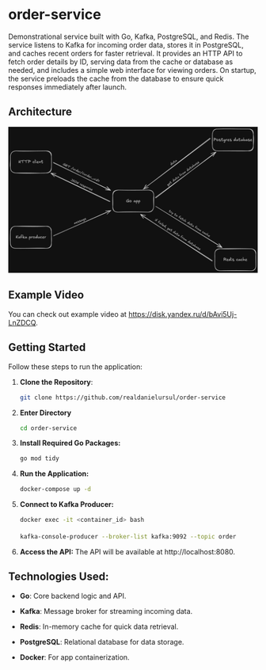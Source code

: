 # order-service

Demonstrational service built with Go, Kafka, PostgreSQL, and Redis. The service listens to Kafka for incoming order data, stores it in PostgreSQL, and caches recent orders for faster retrieval. It provides an HTTP API to fetch order details by ID, serving data from the cache or database as needed, and includes a simple web interface for viewing orders. On startup, the service preloads the cache from the database to ensure quick responses immediately after launch.

## Architecture

![Backend Architecture](scheme.png)

## Example Video

You can check out example video at https://disk.yandex.ru/d/bAvi5Uj-LnZDCQ.

## Getting Started

Follow these steps to run the application:

1. **Clone the Repository**:
    ```bash
    git clone https://github.com/realdanielursul/order-service
    ```

2. **Enter Directory**
    ```bash
    cd order-service
    ```

3. **Install Required Go Packages:**
    ```bash
    go mod tidy
    ```

4. **Run the Application:**
    ```bash
    docker-compose up -d
    ```

5. **Connect to Kafka Producer:**
    ```bash
    docker exec -it <container_id> bash

    kafka-console-producer --broker-list kafka:9092 --topic order
    ```

6. **Access the API:**
The API will be available at http://localhost:8080.

## Technologies Used:
- **Go**: Core backend logic and API.

- **Kafka**: Message broker for streaming incoming data.

- **Redis**: In-memory cache for quick data retrieval.

- **PostgreSQL**: Relational database for data storage.

- **Docker**: For app containerization.
